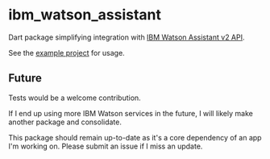 # ibm_watson_assistant

Dart package simplifying integration with [IBM Watson Assistant v2 API](https://cloud.ibm.com/apidocs/assistant/assistant-v2).

See the [example project](https://github.com/AlexHartford/ibm_watson_assistant/tree/master/example) for usage.

## Future
Tests would be a welcome contribution.

If I end up using more IBM Watson services in the future, I will likely make another package and consolidate.

This package should remain up-to-date as it's a core dependency of an app I'm working on. Please submit an issue if I miss an update.

